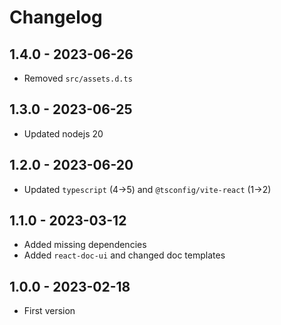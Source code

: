 # Changelog

## 1.4.0 - 2023-06-26

- Removed `src/assets.d.ts`

## 1.3.0 - 2023-06-25

- Updated nodejs 20

## 1.2.0 - 2023-06-20

- Updated `typescript` (4→5) and `@tsconfig/vite-react` (1→2)

## 1.1.0 - 2023-03-12

- Added missing dependencies
- Added `react-doc-ui` and changed doc templates

## 1.0.0 - 2023-02-18

- First version
